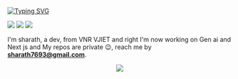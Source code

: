 [![Typing SVG](https://readme-typing-svg.herokuapp.com?size=30&color=FFFFFF&center=true&vCenter=true&lines=0+→+1+enthusiast)](https://git.io/typing-svg)

<p align="left"> 
 <img src="https://img.shields.io/github/followers/sharathdoes?color=00C4FF&label=Followers" />
 <img src="https://img.shields.io/github/stars/sharathdoes?style=flat&color=00C4FF" />
 <img src="https://komarev.com/ghpvc/?username=sharathdoes&color=00C4FF&style=flat" />
</p>

I'm sharath, a dev, from VNR VJIET and right I'm now working on Gen ai and Next js and My repos are private 😉, reach me by  **sharath7693@gmail.com**.
<p align="center">
  <img src="https://github-readme-activity-graph.vercel.app/graph?username=sharathdoes&theme=tokyo-night" />
</p>
